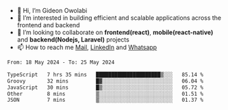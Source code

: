 - 👋 Hi, I’m Gideon Owolabi
- 👀 I’m interested in building efficient and scalable applications across the frontend and backend
- 💞️ I’m looking to collaborate on <b>frontend(react)</b>, <b>mobile(react-native)</b> and <b>backend(Nodejs, Laravel)</b> projects
- 📫 How to reach me <a href="mailto:gideoniyin2021@gmail.com">Mail</a>, <a href="https://www.linkedin.com/in/gideon-owolabi-9b667a232/">LinkedIn</a> and <a href="https://wa.me/2348055377085">Whatsapp</a>

<!---
gude1/gude1 is a ✨ special ✨ repository because its `README.md` (this file) appears on your GitHub profile.
You can click the Preview link to take a look at your changes.
--->

<!--START_SECTION:waka-->

```txt
From: 18 May 2024 - To: 25 May 2024

TypeScript   7 hrs 35 mins   █████████████████████▒░░░   85.14 %
Groovy       32 mins         █▓░░░░░░░░░░░░░░░░░░░░░░░   06.04 %
JavaScript   30 mins         █▒░░░░░░░░░░░░░░░░░░░░░░░   05.72 %
Other        8 mins          ▒░░░░░░░░░░░░░░░░░░░░░░░░   01.51 %
JSON         7 mins          ▒░░░░░░░░░░░░░░░░░░░░░░░░   01.37 %
```

<!--END_SECTION:waka-->
